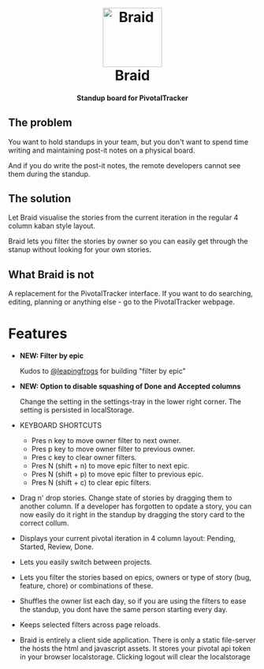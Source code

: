 <h1 align="center">
  <br>
  <a href="https://braid.netlify.com">
    <img src="https://raw.githubusercontent.com/jobn/braid/master/src/icon.png" alt="Braid" width="120">
  </a>
  <br>
  Braid
  <br>
</h1>

<h4 align="center">Standup board for PivotalTracker</h4>

## The problem

You want to hold standups in your team, but you don't want to spend time writing and maintaining post-it notes on a physical board.

And if you do write the post-it notes, the remote developers cannot see them during the standup.

## The solution

Let Braid visualise the stories from the current iteration in the regular 4 column kaban style layout.

Braid lets you filter the stories by owner so you can easily get through the stanup without looking for your own stories.

## What Braid is not

A replacement for the PivotalTracker interface. If you want to do searching, editing, planning or anything else - go to the PivotalTracker webpage.

# Features

- **NEW: Filter by epic**

  Kudos to [@leapingfrogs](https://github.com/leapingfrogs) for building "filter by epic"

- **NEW: Option to disable squashing of Done and Accepted columns**

  Change the setting in the settings-tray in the lower right corner. The setting is persisted in localStorage.

* KEYBOARD SHORTCUTS

  - Pres n key to move owner filter to next owner.
  - Pres p key to move owner filter to previous owner.
  - Pres c key to clear owner filters.
  - Pres N (shift + n) to move epic filter to next epic.
  - Pres N (shift + p) to move epic filter to previous epic.
  - Pres N (shift + c) to clear epic filters.

- Drag n' drop stories. Change state of stories by dragging them to another column. If a developer has forgotten to opdate a story, you can now easily do it right in the standup by dragging the story card to the correct collum.

* Displays your current pivotal iteration in 4 column layout: Pending, Started, Review, Done.

* Lets you easily switch between projects.

* Lets you filter the stories based on epics, owners or type of story (bug, feature, chore) or combinations of these.

* Shuffles the owner list each day, so if you are using the filters to ease the standup, you dont have the same person starting every day.

* Keeps selected filters across page reloads.

* Braid is entirely a client side application. There is only a static file-server the hosts the html and javascript assets. It stores your pivotal api token in your browser localstorage. Clicking logout will clear the localstorage
